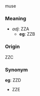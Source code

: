 muse
### Meaning
+ _adj_: ZZA
    + __eg__: ZZB

### Origin

ZZC

### Synonym

__eg__: ZZD

+ ZZE


